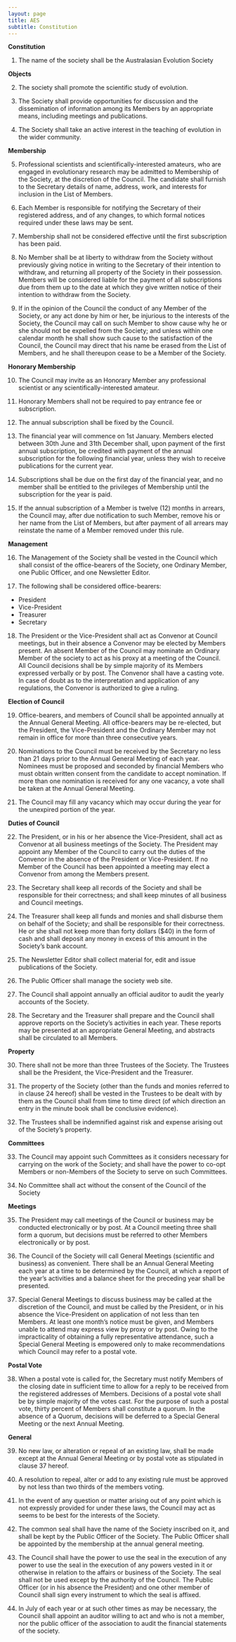 ```yaml
---
layout: page
title: AES
subtitle: Constitution
---
```


**Constitution**

1) The name of the society shall be the Australasian Evolution Society

**Objects**

2) The society shall promote the scientific study of evolution.

3) The Society shall provide opportunities for discussion and the dissemination of information among its Members by an appropriate means, including meetings and publications.

4) The Society shall take an active interest in the teaching of evolution in the wider community.

**Membership**

5) Professional scientists and scientifically-interested amateurs, who are engaged in evolutionary research may be admitted to Membership of the Society, at the discretion of the Council. The candidate shall furnish to the Secretary details of name, address, work, and interests for inclusion in the List of Members.

6) Each Member is responsible for notifying the Secretary of their registered address, and of any changes, to which formal notices required under these laws may be sent.

7) Membership shall not be considered effective until the first subscription has been paid.

8) No Member shall be at liberty to withdraw from the Society without previously giving notice in writing to the Secretary of their intention to withdraw, and returning all property of the Society in their possession. Members will be considered liable for the payment of all subscriptions due from them up to the date at which they give written notice of their intention to withdraw from the Society.

9) If in the opinion of the Council the conduct of any Member of the Society, or any act done by him or her, be injurious to the interests of the Society, the Council may call on such Member to show cause why he or she should not be expelled from the Society; and unless within one calendar month he shall show such cause to the satisfaction of the Council, the Council may direct that his name be erased from the List of Members, and he shall thereupon cease to be a Member of the Society.

**Honorary Membership**

10) The Council may invite as an Honorary Member any professional scientist or any scientifically-interested amateur.

11) Honorary Members shall not be required to pay entrance fee or subscription.

12) The annual subscription shall be fixed by the Council.

13) The financial year will commence on 1st January. Members elected between 30th June and 31th December shall, upon payment of the first annual subscription, be credited with payment of the annual subscription for the following financial year, unless they wish to receive publications for the current year.

14) Subscriptions shall be due on the first day of the financial year, and no member shall be entitled to the privileges of Membership until the subscription for the year is paid.

15) If the annual subscription of a Member is twelve (12) months in arrears, the Council may, after due notification to such Member, remove his or her name from the List of Members, but after payment of all arrears may reinstate the name of a Member removed under this rule.

**Management**

16) The Management of the Society shall be vested in the Council which shall consist of the office-bearers of the Society, one Ordinary Member, one Public Officer, and one Newsletter Editor.

17) The following shall be considered office-bearers:

- President
- Vice-President
- Treasurer
- Secretary

18) The President or the Vice-President shall act as Convenor at Council meetings, but in their absence a Convenor may be elected by Members present. An absent Member of the Council may nominate an Ordinary Member of the society to act as his proxy at a meeting of the Council. All Council decisions shall be by simple majority of its Members expressed verbally or by post. The Convenor shall have a casting vote. In case of doubt as to the interpretation and application of any regulations, the Convenor is authorized to give a ruling.

**Election of Council**

19) Office-bearers, and members of Council shall be appointed annually at the Annual General Meeting. All office-bearers may be re-elected, but the President, the Vice-President and the Ordinary Member may not remain in office for more than three consecutive years.

20) Nominations to the Council must be received by the Secretary no less than 21 days prior to the Annual General Meeting of each year. Nominees must be proposed and seconded by financial Members who must obtain written consent from the candidate to accept nomination. If more than one nomination is received for any one vacancy, a vote shall be taken at the Annual General Meeting.

21) The Council may fill any vacancy which may occur during the year for the unexpired portion of the year.

**Duties of Council**

22) The President, or in his or her absence the Vice-President, shall act as Convenor at all business meetings of the Society. The President may appoint any Member of the Council to carry out the duties of the Convenor in the absence of the President or Vice-President. If no Member of the Council has been appointed a meeting may elect a Convenor from among the Members present.

23) The Secretary shall keep all records of the Society and shall be responsible for their correctness; and shall keep minutes of all business and Council meetings.

24) The Treasurer shall keep all funds and monies and shall disburse them on behalf of the Society; and shall be responsible for their correctness. He or she shall not keep more than forty dollars ($40) in the form of cash and shall deposit any money in excess of this amount in the Society’s bank account.

26) The Newsletter Editor shall collect material for, edit and issue publications of the Society.

27) The Public Officer shall manage the society web site.

28) The Council shall appoint annually an official auditor to audit the yearly accounts of the Society.

29) The Secretary and the Treasurer shall prepare and the Council shall approve reports on the Society’s activities in each year. These reports may be presented at an appropriate General Meeting, and abstracts shall be circulated to all Members.

**Property**

30) There shall not be more than three Trustees of the Society. The Trustees shall be the President, the Vice-President and the Treasurer.

31) The property of the Society (other than the funds and monies referred to in clause 24 hereof) shall be vested in the Trustees to be dealt with by them as the Council shall from time to time direct (of which direction an entry in the minute book shall be conclusive evidence).

32) The Trustees shall be indemnified against risk and expense arising out of the Society’s property.

**Committees**

33) The Council may appoint such Committees as it considers necessary for carrying on the work of the Society; and shall have the power to co-opt Members or non-Members of the Society to serve on such Committees.

34) No Committee shall act without the consent of the Council of the Society

**Meetings**

35) The President may call meetings of the Council or business may be conducted electronically or by post. At a Council meeting three shall form a quorum, but decisions must be referred to other Members electronically or by post.

36) The Council of the Society will call General Meetings (scientific and business) as convenient. There shall be an Annual General Meeting each year at a time to be determined by the Council, at which a report of the year’s activities and a balance sheet for the preceding year shall be presented.

37) Special General Meetings to discuss business may be called at the discretion of the Council, and must be called by the President, or in his absence the Vice-President on application of not less than ten Members. At least one month’s notice must be given, and Members unable to attend may express view by proxy or by post. Owing to the impracticality of obtaining a fully representative attendance, such a Special General Meeting is empowered only to make recommendations which Council may refer to a postal vote.

**Postal Vote**

38) When a postal vote is called for, the Secretary must notify Members of the closing date in sufficient time to allow for a reply to be received from the registered addresses of Members. Decisions of a postal vote shall be by simple majority of the votes cast. For the purpose of such a postal vote, thirty percent of Members shall constitute a quorum. In the absence of a Quorum, decisions will be deferred to a Special General Meeting or the next Annual Meeting.

**General**

39) No new law, or alteration or repeal of an existing law, shall be made except at the Annual General Meeting or by postal vote as stipulated in clause 37 hereof.

40) A resolution to repeal, alter or add to any existing rule must be approved by not less than two thirds of the members voting.

41) In the event of any question or matter arising out of any point which is not expressly provided for under these laws, the Council may act as seems to be best for the interests of the Society.

42) The common seal shall have the name of the Society inscribed on it, and shall be kept by the Public Officer of the Society. The Public Officer shall be appointed by the membership at the annual general meeting.

43) The Council shall have the power to use the seal in the execution of any power to use the seal in the execution of any powers vested in it or otherwise in relation to the affairs or business of the Society. The seal shall not be used except by the authority of the Council. The Public Officer (or in his absence the President) and one other member of Council shall sign every instrument to which the seal is affixed.

44) In July of each year or at such other times as may be necessary, the Council shall appoint an auditor willing to act and who is not a member, nor the public officer of the association to audit the financial statements of the society.
